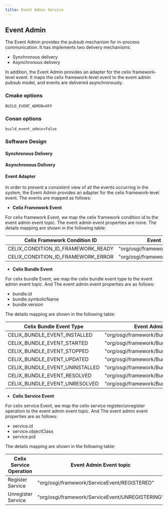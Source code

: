 ```yaml
---
title: Event Admin Service
---
```


<!--
Licensed to the Apache Software Foundation (ASF) under one or more
contributor license agreements.  See the NOTICE file distributed with
this work for additional information regarding copyright ownership.
The ASF licenses this file to You under the Apache License, Version 2.0
(the "License"); you may not use this file except in compliance with
the License.  You may obtain a copy of the License at
   
    http://www.apache.org/licenses/LICENSE-2.0

Unless required by applicable law or agreed to in writing, software
distributed under the License is distributed on an "AS IS" BASIS,
WITHOUT WARRANTIES OR CONDITIONS OF ANY KIND, either express or implied.
See the License for the specific language governing permissions and
limitations under the License.
-->

## Event Admin

The Event Admin provides the pubsub mechanism for in-process communication. It has implements two delivery mechanisms:
- Synchronous delivery
- Asynchronous delivery

In addition, the Event Admin provides an adapter for the celix framework-level event. It maps the celix framework-level event to the
event admin pubsub model, and events are delivered asynchronously.

### Cmake options

    BUILD_EVENT_ADMIN=OFF

### Conan options

    build_event_admin=false

### Software Design

#### Synchronous Delivery

#### Asynchronous Delivery

#### Event Adapter

In order to present a consistent view of all the events occurring in the system, the Event Admin provides an adapter for the celix framework-level event.
The events are mapped as follows:

- **Celix Framework Event**

For celix framework Event, we map the celix framework condition id to the event admin event topic. The event admin event properties are none.
The details mapping are shown in the following table:

| Celix Framework Condition ID       | Event Admin Event topic |
|------------------------------------|-------------------------|
| CELIX_CONDITION_ID_FRAMEWORK_READY |"org/osgi/framework/FrameworkEvent/STARTED"|
| CELIX_CONDITION_ID_FRAMEWORK_ERROR |"org/osgi/framework/FrameworkEvent/ERROR"|

- **Celix Bundle Event**

For celix bundle Event, we map the celix bundle event type to the event admin event topic. And The event admin event properties are as follows:
- bundle.id
- bundle.symbolicName
- bundle.version

The details mapping are shown in the following table:

| Celix Bundle Event Type        | Event Admin Event topic |
|--------------------------------|-------------------------|
| CELIX_BUNDLE_EVENT_INSTALLED   |"org/osgi/framework/BundleEvent/INSTALLED"|
| CELIX_BUNDLE_EVENT_STARTED     |"org/osgi/framework/BundleEvent/STARTED"|
| CELIX_BUNDLE_EVENT_STOPPED     |"org/osgi/framework/BundleEvent/STOPPED"|
| CELIX_BUNDLE_EVENT_UPDATED     |"org/osgi/framework/BundleEvent/UPDATED"|
| CELIX_BUNDLE_EVENT_UNINSTALLED |"org/osgi/framework/BundleEvent/UNINSTALLED"|
| CELIX_BUNDLE_EVENT_RESOLVED    |"org/osgi/framework/BundleEvent/RESOLVED"|
| CELIX_BUNDLE_EVENT_UNRESOLVED  |"org/osgi/framework/BundleEvent/UNRESOLVED"|

- **Celix Service Event**

For celix service Event, we map the celix service register/unregister operation to the event admin event topic. And The event admin event properties are as follows:
- service.id
- service.objectClass
- service.pid

The details mapping are shown in the following table:

| Celix Service Operation | Event Admin Event topic |
|-------------------------|-------------------------|
| Register Service        |"org/osgi/framework/ServiceEvent/REGISTERED"|
| Unregister Service      |"org/osgi/framework/ServiceEvent/UNREGISTERING"|